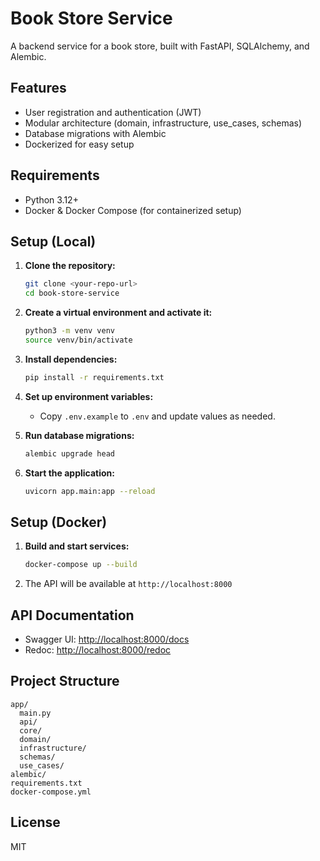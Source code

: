 # Book Store Service

A backend service for a book store, built with FastAPI, SQLAlchemy, and Alembic.

## Features
- User registration and authentication (JWT)
- Modular architecture (domain, infrastructure, use_cases, schemas)
- Database migrations with Alembic
- Dockerized for easy setup

## Requirements
- Python 3.12+
- Docker & Docker Compose (for containerized setup)

## Setup (Local)

1. **Clone the repository:**
   ```bash
   git clone <your-repo-url>
   cd book-store-service
   ```

2. **Create a virtual environment and activate it:**
   ```bash
   python3 -m venv venv
   source venv/bin/activate
   ```

3. **Install dependencies:**
   ```bash
   pip install -r requirements.txt
   ```

4. **Set up environment variables:**
   - Copy `.env.example` to `.env` and update values as needed.

5. **Run database migrations:**
   ```bash
   alembic upgrade head
   ```

6. **Start the application:**
   ```bash
   uvicorn app.main:app --reload
   ```

## Setup (Docker)

1. **Build and start services:**
   ```bash
   docker-compose up --build
   ```

2. The API will be available at `http://localhost:8000`

## API Documentation
- Swagger UI: [http://localhost:8000/docs](http://localhost:8000/docs)
- Redoc: [http://localhost:8000/redoc](http://localhost:8000/redoc)

## Project Structure
```
app/
  main.py
  api/
  core/
  domain/
  infrastructure/
  schemas/
  use_cases/
alembic/
requirements.txt
docker-compose.yml
```

## License
MIT
